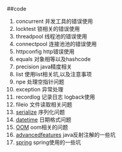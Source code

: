 ##code
1. concurrent  并发工具的错误使用
2. locktest 锁相关的错误使用 
3. threadpool  线程池的错误使用
4. connectpool  连接池池的错误使用
5. httpconfig  http错误使用
6. equals    对象相等以及hashcode  
7. precision  java精度相关
8. list  使用list相关坑,以及注意事项
9. npe  处理空指针问题
10. exception 异常处理
11. recordlog 记录日志 logback使用
12. fileio 文件读取相关问题
13. [serialize](src/main/java/com/fantasybaby/dee/code/serizlize/README.md) 序列化问题
14. [datetime](src/main/java/com/fantasybaby/dee/code/datetime/readme.md) 日期格式问题
15. [OOM](src/main/java/com/fantasybaby/dee/code/oom/readme.md) oom相关的问题
16. [advancedfeatures](src/main/java/com/fantasybaby/dee/code/advancedfeatures/readme.md) java反射注解的一些坑
17. [spring](src/main/java/com/fantasybaby/dee/code/spring/readme.md) spring使用的一些坑
